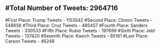#Total Number of Tweets: 2964716 
---
#First Place: Trump Tweets - 1153542
#Second Place: Clinton Tweets - 548656
#Third Place: Cruz Tweets - 485457
#Fourth Place: Sanders Tweets - 330533
#Fifth Place: Rubio Tweets - 197699
#Sixth Place: Jeb! Tweets - 137420
#Seventh Place: Kasich Tweets - 65161
#Last Place: Carson Tweets - 46248
